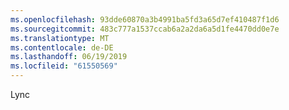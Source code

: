 ```yaml
---
ms.openlocfilehash: 93dde60870a3b4991ba5fd3a65d7ef410487f1d6
ms.sourcegitcommit: 483c777a1537ccab6a2a2da6a5d1fe4470dd0e7e
ms.translationtype: MT
ms.contentlocale: de-DE
ms.lasthandoff: 06/19/2019
ms.locfileid: "61550569"
---
```

Lync